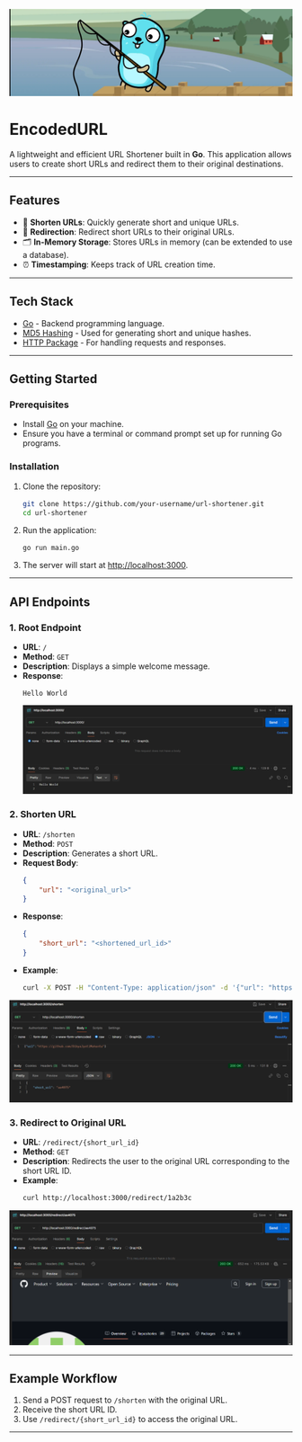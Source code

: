![GO toon's image](./images/goImage.png)
# EncodedURL

A lightweight and efficient URL Shortener built in **Go**. This application allows users to create short URLs and redirect them to their original destinations.

---

## Features

- 🔗 **Shorten URLs**: Quickly generate short and unique URLs.
- 🚀 **Redirection**: Redirect short URLs to their original URLs.
- 🗂️ **In-Memory Storage**: Stores URLs in memory (can be extended to use a database).
- ⏰ **Timestamping**: Keeps track of URL creation time.

---

## Tech Stack

- [Go](https://golang.org/) - Backend programming language.
- [MD5 Hashing](https://pkg.go.dev/crypto/md5) - Used for generating short and unique hashes.
- [HTTP Package](https://pkg.go.dev/net/http) - For handling requests and responses.

---

## Getting Started

### Prerequisites

- Install [Go](https://golang.org/doc/install) on your machine.
- Ensure you have a terminal or command prompt set up for running Go programs.

### Installation

1. Clone the repository:
   ```bash
   git clone https://github.com/your-username/url-shortener.git
   cd url-shortener
   ```

2. Run the application:
   ```bash
   go run main.go
   ```

3. The server will start at [http://localhost:3000](http://localhost:3000).

---

## API Endpoints

### 1. Root Endpoint

- **URL**: `/`
- **Method**: `GET`
- **Description**: Displays a simple welcome message.
- **Response**:
  ```plaintext
  Hello World
  ```
  ![root screenshot](./images/root.png)

  

### 2. Shorten URL

- **URL**: `/shorten`
- **Method**: `POST`
- **Description**: Generates a short URL.
- **Request Body**:
  ```json
  {
      "url": "<original_url>"
  }
  ```
- **Response**:
  ```json
  {
      "short_url": "<shortened_url_id>"
  }
  ```
- **Example**:
  ```bash
  curl -X POST -H "Content-Type: application/json" -d '{"url": "https://example.com"}' http://localhost:3000/shorten
  ```
![shorten screenshot](./images/shorten.png)

### 3. Redirect to Original URL

- **URL**: `/redirect/{short_url_id}`
- **Method**: `GET`
- **Description**: Redirects the user to the original URL corresponding to the short URL ID.
- **Example**:
  ```bash
  curl http://localhost:3000/redirect/1a2b3c
  ```
![redirected screenshot](./images/redirected.png)

---

## Example Workflow

1. Send a POST request to `/shorten` with the original URL.
2. Receive the short URL ID.
3. Use `/redirect/{short_url_id}` to access the original URL.

---
